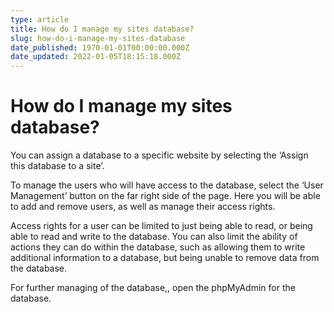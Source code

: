 ```yaml
---
type: article
title: How do I manage my sites database?
slug: how-do-i-manage-my-sites-database
date_published: 1970-01-01T00:00:00.000Z
date_updated: 2022-01-05T18:15:18.000Z
---
```


# How do I manage my sites database?

You can assign a database to a specific website by selecting the ‘Assign this database to a site’.

To manage the users who will have access to the database, select the ‘User Management’ button on the far right side of the page. Here you will be able to add and remove users, as well as manage their access rights.

Access rights for a user can be limited to just being able to read, or being able to read and write to the database. You can also limit the ability of actions they can do within the database, such as allowing them to write additional information to a database, but being unable to remove data from the database.

For further managing of the database,, open the phpMyAdmin for the database.